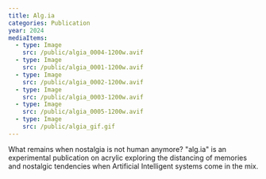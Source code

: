 ```yaml
---
title: Alg.ia
categories: Publication
year: 2024
mediaItems:
  - type: Image
    src: /public/algia_0004-1200w.avif
  - type: Image
    src: /public/algia_0001-1200w.avif
  - type: Image
    src: /public/algia_0002-1200w.avif
  - type: Image
    src: /public/algia_0003-1200w.avif
  - type: Image
    src: /public/algia_0005-1200w.avif
  - type: Image
    src: /public/algia_gif.gif
---
```

What remains when nostalgia is not human anymore? "alg.ia" is an experimental publication on acrylic exploring the distancing of memories and nostalgic tendencies when Artificial Intelligent systems come in the mix.